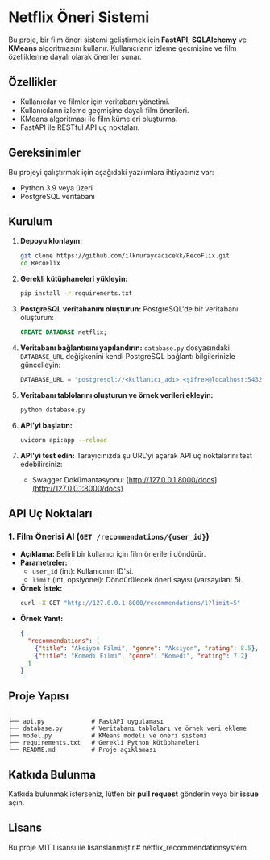 # Netflix Öneri Sistemi 

Bu proje, bir film öneri sistemi geliştirmek için **FastAPI**, **SQLAlchemy** ve **KMeans** algoritmasını kullanır. Kullanıcıların izleme geçmişine ve film özelliklerine dayalı olarak öneriler sunar.

## Özellikler
- Kullanıcılar ve filmler için veritabanı yönetimi.
- Kullanıcıların izleme geçmişine dayalı film önerileri.
- KMeans algoritması ile film kümeleri oluşturma.
- FastAPI ile RESTful API uç noktaları.

## Gereksinimler
Bu projeyi çalıştırmak için aşağıdaki yazılımlara ihtiyacınız var:
- Python 3.9 veya üzeri
- PostgreSQL veritabanı

## Kurulum
1. **Depoyu klonlayın:**
   ```bash
   git clone https://github.com/ilknuraycacicekk/RecoFlix.git
   cd RecoFlix
   ```

2. **Gerekli kütüphaneleri yükleyin:**
   ```bash
   pip install -r requirements.txt
   ```

3. **PostgreSQL veritabanını oluşturun:**
   PostgreSQL'de bir veritabanı oluşturun:
   ```sql
   CREATE DATABASE netflix;
   ```

4. **Veritabanı bağlantısını yapılandırın:**
   `database.py` dosyasındaki `DATABASE_URL` değişkenini kendi PostgreSQL bağlantı bilgilerinizle güncelleyin:
   ```python
   DATABASE_URL = "postgresql://<kullanıcı_adı>:<şifre>@localhost:5432/netflix"
   ```

5. **Veritabanı tablolarını oluşturun ve örnek verileri ekleyin:**
   ```bash
   python database.py
   ```

6. **API'yi başlatın:**
   ```bash
   uvicorn api:app --reload
   ```

7. **API'yi test edin:**
   Tarayıcınızda şu URL'yi açarak API uç noktalarını test edebilirsiniz:
   - Swagger Dokümantasyonu: [http://127.0.0.1:8000/docs](http://127.0.0.1:8000/docs)

## API Uç Noktaları
### 1. **Film Önerisi Al (`GET /recommendations/{user_id}`)**
   - **Açıklama:** Belirli bir kullanıcı için film önerileri döndürür.
   - **Parametreler:**
     - `user_id` (int): Kullanıcının ID'si.
     - `limit` (int, opsiyonel): Döndürülecek öneri sayısı (varsayılan: 5).
   - **Örnek İstek:**
     ```bash
     curl -X GET "http://127.0.0.1:8000/recommendations/1?limit=5"
     ```
   - **Örnek Yanıt:**
     ```json
     {
       "recommendations": [
         {"title": "Aksiyon Filmi", "genre": "Aksiyon", "rating": 8.5},
         {"title": "Komedi Filmi", "genre": "Komedi", "rating": 7.2}
       ]
     }
     ```

## Proje Yapısı
```plaintext
.
├── api.py             # FastAPI uygulaması
├── database.py        # Veritabanı tabloları ve örnek veri ekleme
├── model.py           # KMeans modeli ve öneri sistemi
├── requirements.txt   # Gerekli Python kütüphaneleri
└── README.md          # Proje açıklaması
```

## Katkıda Bulunma
Katkıda bulunmak isterseniz, lütfen bir **pull request** gönderin veya bir **issue** açın.

## Lisans
Bu proje MIT Lisansı ile lisanslanmıştır.#   n e t f l i x _ r e c o m m e n d a t i o n s y s t e m  
 